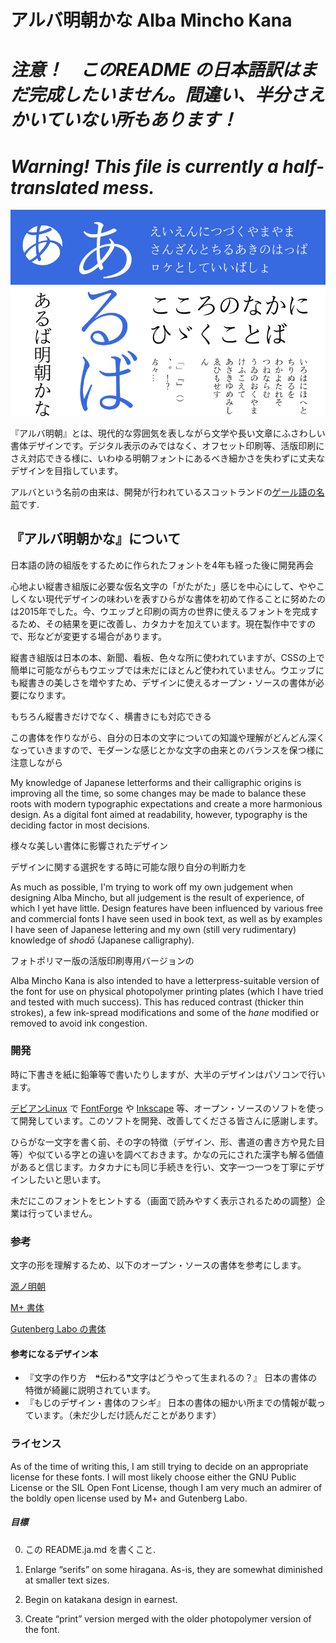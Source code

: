 # アルバ明朝かな Alba Mincho Kana

# *注意！　このREADME の日本語訳はまだ完成したいません。間違い、半分さえかいていない所もあります！*
# *Warning! This file is currently a half-translated mess.*

![Font sample](https://github.com/fontfish/AlbaMinchoKana/blob/master/Testing/Samples/sample_basic.png)

『アルバ明朝』とは、現代的な雰囲気を表しながら文学や長い文章にふさわしい書体デザインです。デジタル表示のみではなく、オフセット印刷等、活版印刷にさえ対応できる様に、いわゆる明朝フォントにあるべき細かさを失わずに丈夫なデザインを目指しています。

アルバという名前の由来は、開発が行われているスコットランドの[ゲール語の名前](https://ja.wiktionary.org/wiki/Alba)です.

## 『アルバ明朝かな』について

日本語の詩の組版をするために作られたフォントを4年も経った後に開発再会

心地よい縦書き組版に必要な仮名文字の「がたがた」感じを中心にして、ややこしくない現代デザインの味わいを表すひらがな書体を初めて作ることに努めたのは2015年でした。今、ウエッブと印刷の両方の世界に使えるフォントを完成するため、その結果を更に改善し、カタカナを加えています。現在製作中ですので、形などが変更する場合があります。


縦書き組版は日本の本、新聞、看板、色々な所に使われていますが、CSSの上で簡単に可能ながらもウエッブでは未だにほとんど使われていません。ウエッブにも縦書きの美しさを増やすため、デザインに使えるオープン・ソースの書体が必要になります。

もちろん縦書きだけでなく、横書きにも対応できる


この書体を作りながら、自分の日本の文字についての知識や理解がどんどん深くなっていきますので、モダーンな感じとかな文字の由来とのバランスを保つ様に注意しながら

My knowledge of Japanese letterforms and their calligraphic origins is improving all the time, so some changes may be made to balance these roots with modern typographic expectations and create a more harmonious design. As a digital font aimed at readability, however, typography is the deciding factor in most decisions.


様々な美しい書体に影響されたデザイン

デザインに関する選択をする時に可能な限り自分の判断力を

As much as possible, I'm trying to work off my own judgement when designing Alba Mincho, but all judgement is the result of experience, of which I yet have little. Design features have been influenced by various free and commercial fonts I have seen used in book text, as well as by examples I have seen of Japanese lettering and my own (still very rudimentary) knowledge of *shodō* (Japanese calligraphy).


フォトポリマー版の活版印刷専用バージョンの

Alba Mincho Kana is also intended to have a letterpress-suitable version of the font for use on physical photopolymer printing plates (which I have tried and tested with much success). This has reduced contrast (thicker thin strokes), a few ink-spread modifications and some of the *hane* modified or removed to avoid ink congestion.

### 開発

時に下書きを紙に鉛筆等で書いたりしますが、大半のデザインはパソコンで行います。

[デビアンLinux](https://debian.org) で [FontForge](https://fontforge.org/en-US/) や [Inkscape](https://inkscape.org/) 等、オープン・ソースのソフトを使って開発しています。このソフトを開発、改善してくださる皆さんに感謝します。

ひらがな一文字を書く前、その字の特徴（デザイン、形、書道の書き方や見た目等）や似ている字との違いを調べておきます。かなの元にされた漢字も解る価値があると信じます。カタカナにも同じ手続きを行い、文字一つ一つを丁寧にデザインしたいと思います。

未だにこのフォントをヒントする（画面で読みやすく表示されるための調整）企業は行っていません。

### 参考

文字の形を理解するため、以下のオープン・ソースの書体を参考にします。

[源ノ明朝](https://github.com/adobe-fonts/source-han-serif)

[M+ 書体](https://mplus-fonts.osdn.jp/)

[Gutenberg Labo の書体](https://gutenberg.osdn.jp/)

#### 参考になるデザイン本

* 『文字の作り方　❝伝わる❞文字はどうやって生まれるの？』 日本の書体の特徴が綺麗に説明されています。
* 『もじのデザイン・書体のフシギ』 日本の書体の細かい所までの情報が載っています。（未だ少しだけ読んだことがあります）

### ライセンス

As of the time of writing this, I am still trying to decide on an appropriate license for these fonts. I will most likely choose either the GNU Public License or the SIL Open Font License, though I am very much an admirer of the boldly open license used by M+ and Gutenberg Labo.

##### 目標

0. この README.ja.md を書くこと.

1. Enlarge “serifs” on some hiragana. As-is, they are somewhat diminished at smaller text sizes.

2. Begin on katakana design in earnest.

3. Create “print” version merged with the older photopolymer version of the font.
